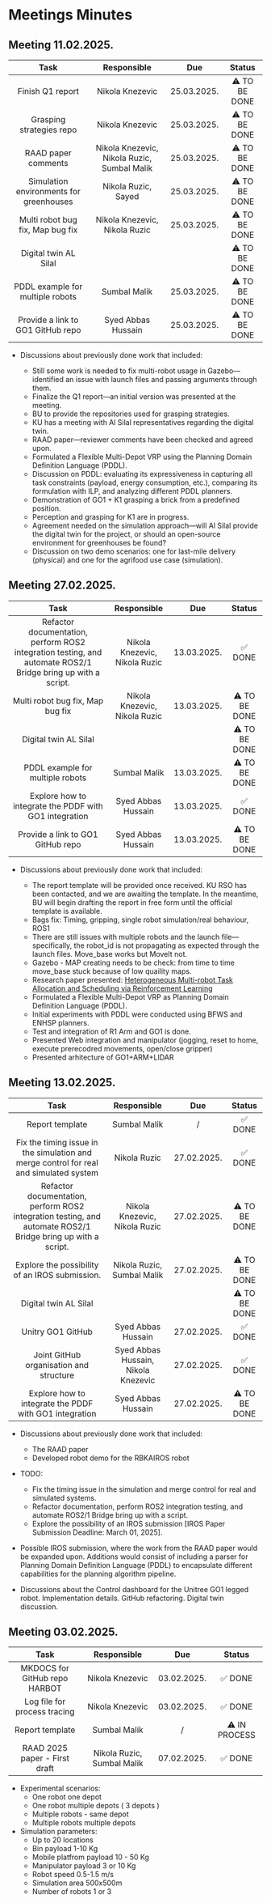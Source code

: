 # Meetings Minutes
## Meeting 11.02.2025.

|                                                     Task                                                     |             Responsible             |     Due     |    Status     |
| :----------------------------------------------------------------------------------------------------------: | :---------------------------------: | :---------: | :-----------: |
|                                         Finish Q1 report                                                     |            Nikola Knezevic          | 25.03.2025. | ⚠️ TO BE DONE |
|                                         Grasping strategies repo                                             |            Nikola Knezevic          | 25.03.2025. | ⚠️ TO BE DONE |
|                                         RAAD paper comments                                                  |  Nikola Knezevic, Nikola Ruzic, Sumbal Malik       | 25.03.2025. | ⚠️ TO BE DONE |
|                                         Simulation environments for greenhouses                              |            Nikola Ruzic, Sayed          | 25.03.2025. | ⚠️ TO BE DONE |
|                                       Multi robot bug fix, Map bug fix                                       |    Nikola Knezevic, Nikola Ruzic    | 25.03.2025. | ⚠️ TO BE DONE |
|                                            Digital twin AL Silal                                             |                                     |             | ⚠️ TO BE DONE |
|                                       PDDL example for multiple robots                                       |            Sumbal Malik             | 25.03.2025. | ⚠️ TO BE DONE |
|                                         Provide a link to GO1 GitHub repo                                    |         Syed Abbas Hussain          | 25.03.2025. | ⚠️ TO BE DONE |


- Discussions about previously done work that included:

	-	Still some work is needed to fix multi-robot usage in Gazebo—identified an issue with launch files and passing arguments through them.
	-	Finalize the Q1 report—an initial version was presented at the meeting.
	-	BU to provide the repositories used for grasping strategies.
	-	KU has a meeting with Al Silal representatives regarding the digital twin.
	-	RAAD paper—reviewer comments have been checked and agreed upon.
	-	Formulated a Flexible Multi-Depot VRP using the Planning Domain Definition Language (PDDL).
	-	Discussion on PDDL: evaluating its expressiveness in capturing all task constraints (payload, energy consumption, etc.), comparing its formulation with ILP, and analyzing different PDDL planners.
	-	Demonstration of GO1 + K1 grasping a brick from a predefined position.
	-	Perception and grasping for K1 are in progress.
	-	Agreement needed on the simulation approach—will Al Silal provide the digital twin for the project, or should an open-source environment for greenhouses be found?
	-	Discussion on two demo scenarios: one for last-mile delivery (physical) and one for the agrifood use case (simulation).



## Meeting 27.02.2025.

|                                                     Task                                                     |             Responsible             |     Due     |    Status     |
| :----------------------------------------------------------------------------------------------------------: | :---------------------------------: | :---------: | :-----------: |
| Refactor documentation, perform ROS2 integration testing, and automate ROS2/1 Bridge bring up with a script. |    Nikola Knezevic, Nikola Ruzic    | 13.03.2025. | ✅ DONE |
|                                       Multi robot bug fix, Map bug fix                                       |    Nikola Knezevic, Nikola Ruzic    | 13.03.2025. | ⚠️ TO BE DONE |
|                                            Digital twin AL Silal                                             |                                     |             | ⚠️ TO BE DONE |
|                                       PDDL example for multiple robots                                       |            Sumbal Malik             | 13.03.2025. | ⚠️ TO BE DONE |
|                            Explore how to integrate the PDDF with GO1 integration                            |         Syed Abbas Hussain          | 13.03.2025. | ✅ DONE |
|                                         Provide a link to GO1 GitHub repo                                    |         Syed Abbas Hussain          | 13.03.2025. | ⚠️ TO BE DONE |

- Discussions about previously done work that included:

  - The report template will be provided once received. KU RSO has been contacted, and we are awaiting the template. In the meantime, BU will begin drafting the report in free form until the official template is available.
  - Bags fix: Timing, gripping, single robot simulation/real behaviour, ROS1
  - There are still issues with multiple robots and the launch file—specifically, the robot_id is not propagating as expected through the launch files. Move_base works but MoveIt not.
  - Gazebo - MAP creating needs to be check: from time to time move_base stuck because of low quaility maps.
  - Research paper presented: [Heterogeneous Multi-robot Task Allocation and Scheduling via Reinforcement Learning](https://marmotlab.org/publications/73-RAL2025-HetMRTA.pdf)
  - Formulated a Flexible Multi-Depot VRP as Planning Domain Definition Language (PDDL).
  - Initial experiments with PDDL were conducted using BFWS and ENHSP planners.
  - Test and integration of R1 Arm and GO1 is done.
  - Presented Web integration and manipulator (jogging, reset to home, execute prerecodred movements, open/close gripper)
  - Presented arhitecture of GO1+ARM+LIDAR 


## Meeting 13.02.2025.

|                                                     Task                                                     |             Responsible             |     Due     |    Status     |
| :----------------------------------------------------------------------------------------------------------: | :---------------------------------: | :---------: | :-----------: |
|                                               Report template                                                |            Sumbal Malik             |      /      |   ✅ DONE  |
|            Fix the timing issue in the simulation and merge control for real and simulated system            |            Nikola Ruzic             | 27.02.2025. |   ✅ DONE  |
| Refactor documentation, perform ROS2 integration testing, and automate ROS2/1 Bridge bring up with a script. |    Nikola Knezevic, Nikola Ruzic    | 27.02.2025. | ⚠️ TO BE DONE |
|                                Explore the possibility of an IROS submission.                                |     Nikola Ruzic, Sumbal Malik      | 27.02.2025. | ⚠️ TO BE DONE |
|                                            Digital twin AL Silal                                             |                                     |             | ⚠️ TO BE DONE |
|                                              Unitry GO1 GitHub                                               |         Syed Abbas Hussain          | 27.02.2025. |   ✅ DONE  |
|                                   Joint GitHub organisation and structure                                    | Syed Abbas Hussain, Nikola Knezevic | 27.02.2025. |    ✅ DONE    |
|                            Explore how to integrate the PDDF with GO1 integration                            |         Syed Abbas Hussain          | 27.02.2025. | ⚠️ TO BE DONE |

- Discussions about previously done work that included:

  - The RAAD paper
  - Developed robot demo for the RBKAIROS robot

- TODO:

  - Fix the timing issue in the simulation and merge control for real and simulated systems.
  - Refactor documentation, perform ROS2 integration testing, and automate ROS2/1 Bridge bring up with a script.
  - Explore the possibility of an IROS submission [IROS Paper Submission Deadline: March 01, 2025].

- Possible IROS submission, where the work from the RAAD paper would be expanded upon. Additions would consist of including a parser for Planning Domain Definition Language (PDDL) to encapsulate different capabilities for the planning algorithm pipeline.

- Discussions about the Control dashboard for the Unitree GO1 legged robot. Implementation details. GitHub refactoring. Digital twin discussion.

## Meeting 03.02.2025.

|             Task              |        Responsible         |     Due     |    Status     |
| :---------------------------: | :------------------------: | :---------: | :-----------: |
| MKDOCS for GitHub repo HARBOT |      Nikola Knezevic       | 03.02.2025. |    ✅ DONE    |
| Log file for process tracing  |      Nikola Knezevic       | 03.02.2025. |    ✅ DONE    |
|        Report template        |        Sumbal Malik        |      /      | ⚠️ IN PROCESS |
| RAAD 2025 paper - First draft | Nikola Ruzic, Sumbal Malik | 07.02.2025. |    ✅ DONE    |

- Experimental scenarios:
  - One robot one depot
  - One robot multiple depots ( 3 depots )
  - Multiple robots - same depot
  - Multiple robots multiple depots
- Simulation parameters:
  - Up to 20 locations
  - Bin payload 1-10 Kg
  - Mobile platfrom payload 10 - 50 Kg
  - Manipulator payload 3 or 10 Kg
  - Robot speed 0.5-1.5 m/s
  - Simulation area 500x500m
  - Number of robots 1 or 3
